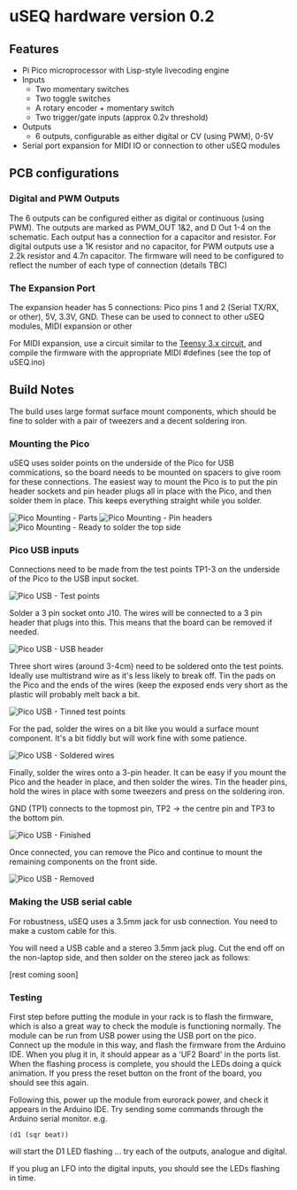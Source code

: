 # uSEQ hardware version 0.2

## Features

* Pi Pico microprocessor with Lisp-style livecoding engine
* Inputs
  * Two momentary switches
  * Two toggle switches
  * A rotary encoder + momentary switch
  * Two trigger/gate inputs (approx 0.2v threshold)
* Outputs
  * 6 outputs, configurable as either digital or CV (using PWM), 0-5V
* Serial port expansion for MIDI IO or connection to other uSEQ modules


## PCB configurations

### Digital and PWM Outputs

The 6 outputs can be configured either as digital or continuous (using PWM). The outputs are marked as PWM_OUT 1&2, and D Out 1-4 on the schematic.  Each output has a connection for a capacitor and resistor. For digital outputs use a 1K resistor and no capacitor, for PWM outputs use a 2.2k resistor and 4.7n capacitor.  The firmware will need to be configured to reflect the number of each type of connection (details TBC)

### The Expansion Port

The expansion header has 5 connections:  Pico pins 1 and 2 (Serial TX/RX, or other), 5V, 3.3V, GND.  These can be used to connect to other uSEQ modules, MIDI expansion or other

For MIDI expansion, use a circuit similar to the [Teensy 3.x circuit](https://www.pjrc.com/teensy/td_libs_MIDI.html), and compile the firmware with the appropriate MIDI #defines (see the top of uSEQ.ino)

## Build Notes

The build uses large format surface mount components, which should be fine to solder with a pair of tweezers and a decent soldering iron.

### Mounting the Pico

uSEQ uses solder points on the underside of the Pico for USB commications, so the board needs to be mounted on spacers to give room for these connections. The easiest way to mount the Pico is to put the pin header sockets and pin header plugs all in place with the Pico, and then solder them in place.  This keeps everything straight while you solder.

![Pico Mounting - Parts](./img/picoMount1.jpg)
![Pico Mounting - Pin headers](./img/picoMount2.jpg)
![Pico Mounting - Ready to solder the top side](./img/picoMount3.jpg)



### Pico USB inputs

Connections need to be made from the test points TP1-3 on the underside of the Pico to the USB input socket. 

![Pico USB - Test points](./img/picoUSB1.jpg)

Solder a 3 pin socket onto J10.  The wires will be connected to a 3 pin header that plugs into this.  This means that the board can be removed if needed.

![Pico USB - USB header](./img/picoUSB4.jpg)

Three short wires (around 3-4cm) need to be soldered onto the test points.  Ideally use multistrand wire as it's less likely to break off.  Tin the pads on the Pico and the ends of the wires (keep the exposed ends very short as the plastic will probably melt back a bit.  

![Pico USB - Tinned test points](./img/picoUSB2.jpg)

For the pad, solder the wires on a bit like you would a surface mount component.  It's a bit fiddly but will work fine with some patience.

![Pico USB - Soldered wires](./img/picoUSB3.jpg)

Finally, solder the wires onto a 3-pin header. It can be easy if you mount the Pico and the header in place, and then solder the wires. Tin the header pins, hold the wires in place with some tweezers and press on the soldering iron. 

GND (TP1) connects to the topmost pin, TP2 -> the centre pin and TP3 to the bottom pin.

![Pico USB - Finished](./img/picoUSB5.jpg)


Once connected, you can remove the Pico and continue to mount the remaining components on the front side.

![Pico USB - Removed](./img/picoUSB6.jpg)


### Making the USB serial cable

For robustness, uSEQ uses a 3.5mm jack for usb connection.  You need to make a custom cable for this.

You will need a USB cable and a stereo 3.5mm jack plug.  Cut the end off on the non-laptop side, and then solder on the stereo jack as follows:

[rest coming soon]


### Testing

First step before putting the module in your rack is to flash the firmware, which is also a great way to check the module is functioning normally.  The module can be run from USB power using the USB port on the pico.  Connect up the module in this way, and flash the firmware from the Arduino IDE.  When you plug it in, it should appear as a 'UF2 Board' in the ports list.  When the flashing process is complete, you should the LEDs doing a quick animation.  If you press the reset button on the front of the board, you should see this again.

Following this, power up the module from eurorack power, and check it appears in the Arduino IDE.  Try sending some commands through the Arduino serial monitor. e.g.

```
(d1 (sqr beat))
```

will start the D1 LED flashing ... try each of the outputs, analogue and digital.

If you plug an LFO into the digital inputs, you should see the LEDs flashing in time.


